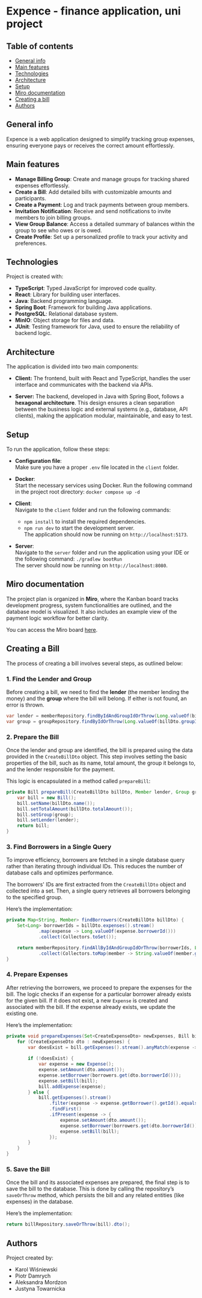 # Expence - finance application, uni project

## Table of contents
* [General info](#general-info)
* [Main features](#main-features)
* [Technologies](#technologies)
* [Architecture](#architecture)
* [Setup](#setup)
* [Miro documentation](#miro-documentation)
* [Creating a bill](#creating-a-bill)
* [Authors](#authors)

## General info
Expence is a web application designed to simplify tracking group expenses, ensuring everyone pays or receives the correct amount effortlessly.

## Main features
- **Manage Billing Group**: Create and manage groups for tracking shared expenses effortlessly.  
- **Create a Bill**: Add detailed bills with customizable amounts and participants.  
- **Create a Payment**: Log and track payments between group members.  
- **Invitation Notification**: Receive and send notifications to invite members to join billing groups.  
- **View Group Balance**: Access a detailed summary of balances within the group to see who owes or is owed.  
- **Create Profile**: Set up a personalized profile to track your activity and preferences.  


## Technologies
Project is created with:
- **TypeScript**: Typed JavaScript for improved code quality.  
- **React**: Library for building user interfaces.  
- **Java**: Backend programming language.  
- **Spring Boot**: Framework for building Java applications.  
- **PostgreSQL**: Relational database system.  
- **MinIO**: Object storage for files and data. 
- **JUnit**: Testing framework for Java, used to ensure the reliability of backend logic.  

  
## Architecture
The application is divided into two main components:  

- **Client:** The frontend, built with React and TypeScript, handles the user interface and communicates with the backend via APIs.  

- **Server:** The backend, developed in Java with Spring Boot, follows a **hexagonal architecture**. This design ensures a clean separation between the business logic and external systems (e.g., database, API clients), making the application modular, maintainable, and easy to test.

## Setup
To run the application, follow these steps:

- **Configuration file**:  
   Make sure you have a proper `.env` file located in the `client` folder.

- **Docker**:  
   Start the necessary services using Docker. Run the following command in the project root directory: `docker compose up -d`

- **Client**:  
   Navigate to the `client` folder and run the following commands:  
   - `npm install` to install the required dependencies.  
   - `npm run dev` to start the development server.  
   The application should now be running on `http://localhost:5173`.

- **Server**:  
   Navigate to the `server` folder and run the application using your IDE or the following command: `./gradlew bootRun`  
   The server should now be running on `http://localhost:8080`.

## Miro documentation
The project plan is organized in **Miro**, where the Kanban board tracks development progress, system functionalities are outlined, and the database model is visualized. It also includes an example view of the payment logic workflow for better clarity.

You can access the Miro board [here](https://miro.com/app/board/uXjVLKygdSg=/?share_link_id=926508286881).


## **Creating a Bill**

The process of creating a bill involves several steps, as outlined below:


### 1. **Find the Lender and Group**
Before creating a bill, we need to find the **lender** (the member lending the money) and the **group** where the bill will belong. If either is not found, an error is thrown.
```java
var lender = memberRepository.findByIdAndGroupIdOrThrow(Long.valueOf(billDto.lenderId()), Long.valueOf(billDto.groupId()));
var group = groupRepository.findByIdOrThrow(Long.valueOf(billDto.groupId()));
```


### 2. **Prepare the Bill**

Once the lender and group are identified, the bill is prepared using the data provided in the `CreateBillDto` object. This step involves setting the basic properties of the bill, such as its name, total amount, the group it belongs to, and the lender responsible for the payment. 

This logic is encapsulated in a method called `prepareBill`:

```java
private Bill prepareBill(CreateBillDto billDto, Member lender, Group group) {
    var bill = new Bill();
    bill.setName(billDto.name());
    bill.setTotalAmount(billDto.totalAmount());
    bill.setGroup(group);
    bill.setLender(lender);
    return bill;
}
```
### 3. **Find Borrowers in a Single Query**

To improve efficiency, borrowers are fetched in a single database query rather than iterating through individual IDs. This reduces the number of database calls and optimizes performance.

The borrowers' IDs are first extracted from the `CreateBillDto` object and collected into a set. Then, a single query retrieves all borrowers belonging to the specified group.

Here’s the implementation:

```java
private Map<String, Member> findBorrowers(CreateBillDto billDto) {
    Set<Long> borrowerIds = billDto.expenses().stream()
            .map(expense -> Long.valueOf(expense.borrowerId()))
            .collect(Collectors.toSet());

    return memberRepository.findAllByIdAndGroupIdOrThrow(borrowerIds, Long.valueOf(billDto.groupId())).stream()
            .collect(Collectors.toMap(member -> String.valueOf(member.getId()), Function.identity()));
}
```

### 4. **Prepare Expenses**

After retrieving the borrowers, we proceed to prepare the expenses for the bill. The logic checks if an expense for a particular borrower already exists for the given bill. If it does not exist, a new `Expense` is created and associated with the bill. If the expense already exists, we update the existing one.

Here’s the implementation:

```java
private void prepareExpenses(Set<CreateExpenseDto> newExpenses, Bill bill, Map<String, Member> borrowers) {
    for (CreateExpenseDto dto : newExpenses) {
        var doesExist = bill.getExpenses().stream().anyMatch(expense -> expense.getBorrower().getId().equals(dto.borrowerId()));
        
        if (!doesExist) {
            var expense = new Expense();
            expense.setAmount(dto.amount());
            expense.setBorrower(borrowers.get(dto.borrowerId()));
            expense.setBill(bill);
            bill.addExpense(expense);
        } else {
            bill.getExpenses().stream()
                .filter(expense -> expense.getBorrower().getId().equals(dto.borrowerId()))
                .findFirst()
                .ifPresent(expense -> {
                    expense.setAmount(dto.amount());
                    expense.setBorrower(borrowers.get(dto.borrowerId()));
                    expense.setBill(bill);
                });
        }
    }
}
```

### 5. **Save the Bill**

Once the bill and its associated expenses are prepared, the final step is to save the bill to the database. This is done by calling the repository’s `saveOrThrow` method, which persists the bill and any related entities (like expenses) in the database.

Here’s the implementation:

```java
return billRepository.saveOrThrow(bill).dto();
```

## Authors
Project created by:
- Karol Wiśniewski
- Piotr Damrych
- Aleksandra Mordzon
- Justyna Towarnicka
